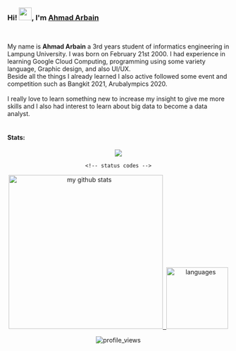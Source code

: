 ### Hi! <img src="https://github.com/TheDudeThatCode/TheDudeThatCode/blob/master/Assets/Hi.gif" width="29px">, I'm [Ahmad Arbain](https://www.linkedin.com/in/ahmad-arbain-33201b1bb/) 
</br>

My name is **Ahmad Arbain** a 3rd years student of informatics engineering in Lampung University. I was born on February 21st 2000. I had experience in learning Google Cloud Computing, programming using some variety language, Graphic design, and also UI/UX. <br> 
Beside all the things I already learned I also active followed some event and competition such as Bangkit 2021, Arubalympics 2020. 
<br><br>I really love to learn something new to increase my insight to give me more skills and I also had interest to learn about big data to become a data analyst.<br><br> 

#### Stats:  
<div align="center">
    <!-- thropy -->
   <a href="#">
        <p align="center">
            <img src="https://github-profile-trophy.vercel.app/?username=ahmadarbain&column=7&theme=algolia"/>
        </p>
    </a>

    <!-- status codes -->
   <a align="center" href="https://ahmadarbain.github.io">
        <p align="center">
        <img src="https://github-readme-stats.vercel.app/api?username=ahmadarbain&show_icons=true&theme=algolia" alt="my github stats" width="350"/>&nbsp;
        <img src="https://github-readme-stats.vercel.app/api/top-langs/?username=ahmadarbain&hide=css,tsql,blade,%20jupyter+notebook&langs_count=10&theme=algolia&layout=compact" alt="languages" height="140">
        </p>
    </a>

   <p align="center">
     <img src="https://komarev.com/ghpvc/?username=ahmadarbain&color=brightgreen&style=flat-square" alt="profile_views"/>
   </p>
</div>
